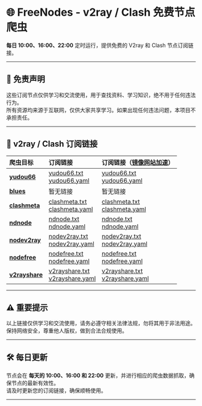 # 🌐 **FreeNodes - v2ray / Clash 免费节点爬虫**

**每日 10:00、16:00、22:00** 定时运行，提供免费的 V2ray 和 Clash 节点订阅链接。

---

## 🚨 **免责声明**

这些订阅节点仅供学习和交流使用，用于查找资料、学习知识，绝不用于任何违法行为。  
所有资源均来源于互联网，仅供大家共享学习。如果出现任何违法问题，本项目不承担责任。

---

## 🔗 **v2ray / Clash 订阅链接**

| **爬虫目标** | **订阅链接** | **订阅链接（[镜像网站加速](https://ghgo.xyz/)）** |
|:------------------|:--------------------------------------------------------|:-----------------------------------------------------------|
| **[yudou66](https://www.yudou66.com)** | [yudou66.txt](https://raw.githubusercontent.com/shidahuilang/node/main/nodes/yudou66.txt)<br>[yudou66.yaml](https://raw.githubusercontent.com/shidahuilang/node/main/nodes/yudou66.yaml) | [yudou66.txt](https://ghgo.xyz/raw.githubusercontent.com/shidahuilang/node/main/nodes/yudou66.txt)<br>[yudou66.yaml](https://ghgo.xyz/raw.githubusercontent.com/shidahuilang/node/main/nodes/yudou66.yaml) |
| **[blues](https://blues2022.blogspot.com)** | 暂无链接 | 暂无链接 |
| **[clashmeta](https://clash-meta.github.io)** | [clashmeta.txt](https://raw.githubusercontent.com/shidahuilang/node/main/nodes/clashmeta.txt)<br>[clashmeta.yaml](https://raw.githubusercontent.com/shidahuilang/node/main/nodes/clashmeta.yaml) | [clashmeta.txt](https://ghgo.xyz/raw.githubusercontent.com/shidahuilang/node/main/nodes/clashmeta.txt)<br>[clashmeta.yaml](https://ghgo.xyz/raw.githubusercontent.com/shidahuilang/node/main/nodes/clashmeta.yaml) |
| **[ndnode](https://www.naidounode.com)** | [ndnode.txt](https://raw.githubusercontent.com/shidahuilang/node/main/nodes/ndnode.txt)<br>[ndnode.yaml](https://raw.githubusercontent.com/shidahuilang/node/main/nodes/ndnode.yaml) | [ndnode.txt](https://ghgo.xyz/raw.githubusercontent.com/shidahuilang/node/main/nodes/ndnode.txt)<br>[ndnode.yaml](https://ghgo.xyz/raw.githubusercontent.com/shidahuilang/node/main/nodes/ndnode.yaml) |
| **[nodev2ray](https://nodev2ray.com)** | [nodev2ray.txt](https://raw.githubusercontent.com/shidahuilang/node/main/nodes/nodev2ray.txt)<br>[nodev2ray.yaml](https://raw.githubusercontent.com/shidahuilang/node/main/nodes/nodev2ray.yaml) | [nodev2ray.txt](https://ghgo.xyz/raw.githubusercontent.com/shidahuilang/node/main/nodes/nodev2ray.txt)<br>[nodev2ray.yaml](https://ghgo.xyz/raw.githubusercontent.com/shidahuilang/node/main/nodes/nodev2ray.yaml) |
| **[nodefree](https://nodefree.org)** | [nodefree.txt](https://raw.githubusercontent.com/shidahuilang/node/main/nodes/nodefree.txt)<br>[nodefree.yaml](https://raw.githubusercontent.com/shidahuilang/node/main/nodes/nodefree.yaml) | [nodefree.txt](https://ghgo.xyz/raw.githubusercontent.com/shidahuilang/node/main/nodes/nodefree.txt)<br>[nodefree.yaml](https://ghgo.xyz/raw.githubusercontent.com/shidahuilang/node/main/nodes/nodefree.yaml) |
| **[v2rayshare](https://v2rayshare.com)** | [v2rayshare.txt](https://raw.githubusercontent.com/shidahuilang/node/main/nodes/v2rayshare.txt)<br>[v2rayshare.yaml](https://raw.githubusercontent.com/shidahuilang/node/main/nodes/v2rayshare.yaml) | [v2rayshare.txt](https://ghgo.xyz/raw.githubusercontent.com/shidahuilang/node/main/nodes/v2rayshare.txt)<br>[v2rayshare.yaml](https://ghgo.xyz/raw.githubusercontent.com/shidahuilang/node/main/nodes/v2rayshare.yaml) |

---

## ⚠️ **重要提示**

以上链接仅供学习和交流使用，请务必遵守相关法律法规，勿将其用于非法用途。  
保持网络安全，尊重他人版权，做到合法合规使用。

---

## 🛠 **每日更新**

节点会在 **每天的 10:00、16:00 和 22:00** 更新，并进行相应的爬虫数据抓取，确保节点的最新有效性。  
请及时更新您的订阅链接，确保顺畅使用。

---
